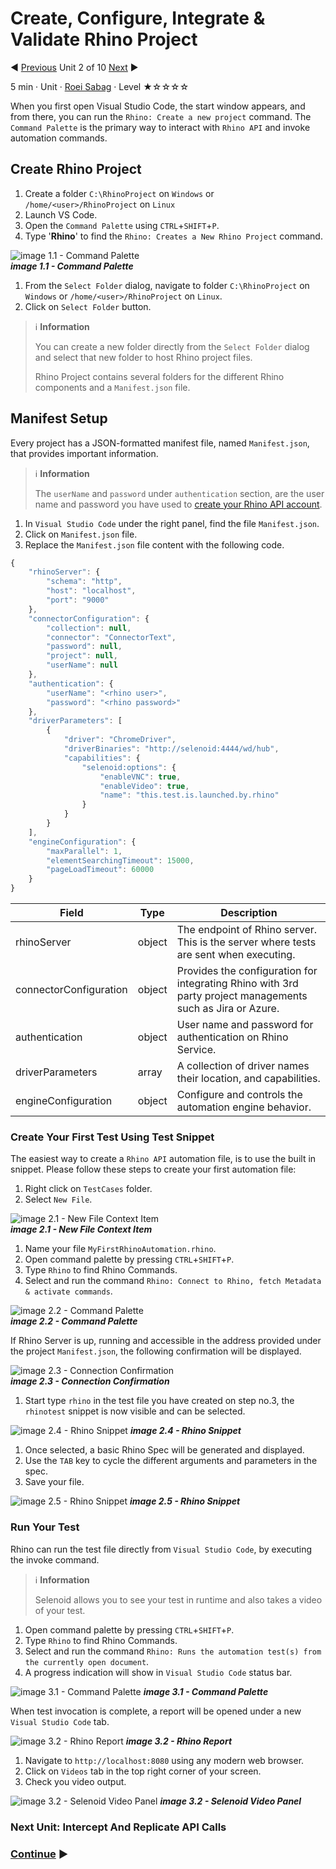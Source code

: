 # Create, Configure, Integrate & Validate Rhino Project

:arrow_backward: [Previous](./01.SetupOpenProjectApplication.md) Unit 2 of 10 [Next](./03.InterceptAndReplicateAPICalls.md) :arrow_forward:

5 min · Unit · [Roei Sabag](https://www.linkedin.com/in/roei-sabag-247aa18/) · Level ★☆☆☆☆

When you first open Visual Studio Code, the start window appears, and from there, you can run the `Rhino: Create a new project` command. The `Command Palette` is the primary way to interact with `Rhino API` and invoke automation commands.

## Create Rhino Project

1. Create a folder `C:\RhinoProject` on `Windows` or `/home/<user>/RhinoProject` on `Linux`
2. Launch VS Code.
3. Open the `Command Palette` using `CTRL`+`SHIFT`+`P`.
4. Type '**Rhino**' to find the `Rhino: Creates a New Rhino Project` command.
  
![image 1.1 - Command Palette](./Images/m01u02_1.png)  
_**image 1.1 - Command Palette**_  

1. From the `Select Folder` dialog, navigate to folder `C:\RhinoProject` on `Windows` or `/home/<user>/RhinoProject` on `Linux`.
2. Click on `Select Folder` button.  

> :information_source: **Information**
>  
> You can create a new folder directly from the `Select Folder` dialog and select that new folder to host Rhino project files.
>
> Rhino Project contains several folders for the different Rhino components and a `Manifest.json` file.

## Manifest Setup

Every project has a JSON-formatted manifest file, named `Manifest.json`, that provides important information.  

> :information_source: **Information**
>  
> The `userName` and `password` under `authentication` section, are the user name and password you have used to [create your Rhino API account](../Unit.CreateRhinoAccount.md).

1. In `Visual Studio Code` under the right panel, find the file `Manifest.json`.
2. Click on `Manifest.json` file.
3. Replace the `Manifest.json` file content with the following code.

```js
{
    "rhinoServer": {
        "schema": "http",
        "host": "localhost",
        "port": "9000"
    },
    "connectorConfiguration": {
        "collection": null,
        "connector": "ConnectorText",
        "password": null,
        "project": null,
        "userName": null
    },
    "authentication": {
        "userName": "<rhino user>",
        "password": "<rhino password>"
    },
    "driverParameters": [
        {
            "driver": "ChromeDriver",
            "driverBinaries": "http://selenoid:4444/wd/hub",
            "capabilities": {
                "selenoid:options": {
                    "enableVNC": true,
                    "enableVideo": true,
                    "name": "this.test.is.launched.by.rhino"
                }
            }
        }
    ],
    "engineConfiguration": {
        "maxParallel": 1,
        "elementSearchingTimeout": 15000,
        "pageLoadTimeout": 60000
    }
}
```

|Field                 |Type  |Description                                                                                               |
|----------------------|------|----------------------------------------------------------------------------------------------------------|
|rhinoServer           |object|The endpoint of Rhino server. This is the server where tests are sent when executing.                     |
|connectorConfiguration|object|Provides the configuration for integrating Rhino with 3rd party project managements such as Jira or Azure.|
|authentication        |object|User name and password for authentication on Rhino Service.                                               |
|driverParameters      |array |A collection of driver names their location, and capabilities.                                            |
|engineConfiguration   |object|Configure and controls the automation engine behavior.                                                    |

### Create Your First Test Using Test Snippet

The easiest way to create a `Rhino API` automation file, is to use the built in snippet. Please follow these steps to create your first automation file:  

1. Right click on `TestCases` folder.
2. Select `New File`.  

![image 2.1 - New File Context Item](./Images/m01u02_2.png)  
_**image 2.1 - New File Context Item**_  

1. Name your file `MyFirstRhinoAutomation.rhino`.
2. Open command palette by pressing `CTRL`+`SHIFT`+`P`.
3. Type `Rhino` to find Rhino Commands.
4. Select and run the command `Rhino: Connect to Rhino, fetch Metadata & activate commands`.  

![image 2.2 - Command Palette](./Images/m01u02_3.png)  
_**image 2.2 - Command Palette**_  

If Rhino Server is up, running and accessible in the address provided under the project `Manifest.json`, the following confirmation will be displayed.  

![image 2.3 - Connection Confirmation](./Images/m01u02_4.png)  
_**image 2.3 - Connection Confirmation**_  

1. Start type `rhino` in the test file you have created on step no.3, the `rhinotest` snippet is now visible and can be selected.  

![image 2.4 - Rhino Snippet](./Images/m01u02_5.png)
_**image 2.4 - Rhino Snippet**_  

1. Once selected, a basic Rhino Spec will be generated and displayed.
2. Use the `TAB` key to cycle the different arguments and parameters in the spec.
3. Save your file.  

![image 2.5 - Rhino Snippet](./Images/m01u02_6.png)
_**image 2.5 - Rhino Snippet**_  

### Run Your Test

Rhino can run the test file directly from `Visual Studio Code`, by executing the invoke command.  

> :information_source: **Information**
>  
> Selenoid allows you to see your test in runtime and also takes a video of your test.

1. Open command palette by pressing `CTRL`+`SHIFT`+`P`.
2. Type `Rhino` to find Rhino Commands.
3. Select and run the command `Rhino: Runs the automation test(s) from the currently open document`.
4. A progress indication will show in `Visual Studio Code` status bar.  

![image 3.1 - Command Palette](./Images/m01u02_7.png)
_**image 3.1 - Command Palette**_  

When test invocation is complete, a report will be opened under a new `Visual Studio Code` tab.  

![image 3.2 - Rhino Report](./Images/m01u02_8.png)
_**image 3.2 - Rhino Report**_  

1. Navigate to `http://localhost:8080` using any modern web browser.
2. Click on `Videos` tab in the top right corner of your screen.
3. Check you video output.  

![image 3.2 - Selenoid Video Panel](./Images/m01u02_9.png)
_**image 3.2 - Selenoid Video Panel**_

### Next Unit: Intercept And Replicate API Calls

### [Continue](./03.InterceptAndReplicateAPICalls.md) :arrow_forward:
